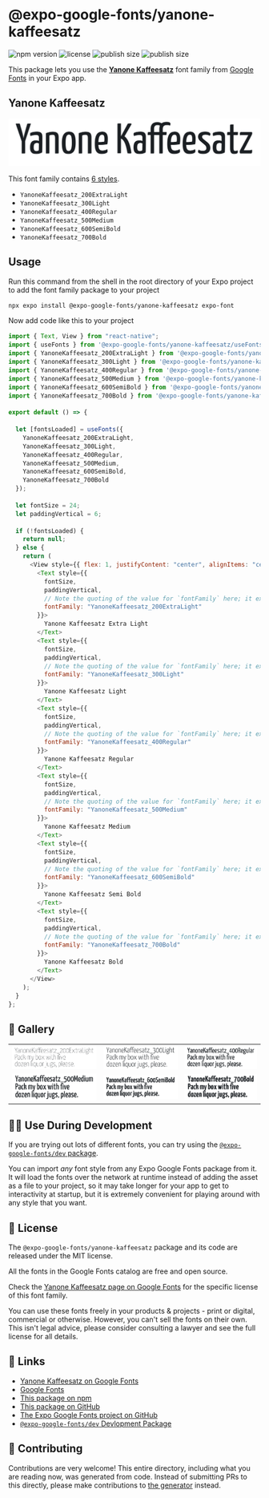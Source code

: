 # @expo-google-fonts/yanone-kaffeesatz

![npm version](https://flat.badgen.net/npm/v/@expo-google-fonts/yanone-kaffeesatz)
![license](https://flat.badgen.net/github/license/expo/google-fonts)
![publish size](https://flat.badgen.net/packagephobia/install/@expo-google-fonts/yanone-kaffeesatz)
![publish size](https://flat.badgen.net/packagephobia/publish/@expo-google-fonts/yanone-kaffeesatz)

This package lets you use the [**Yanone Kaffeesatz**](https://fonts.google.com/specimen/Yanone+Kaffeesatz) font family from [Google Fonts](https://fonts.google.com/) in your Expo app.

## Yanone Kaffeesatz

![Yanone Kaffeesatz](./font-family.png)

This font family contains [6 styles](#-gallery).

- `YanoneKaffeesatz_200ExtraLight`
- `YanoneKaffeesatz_300Light`
- `YanoneKaffeesatz_400Regular`
- `YanoneKaffeesatz_500Medium`
- `YanoneKaffeesatz_600SemiBold`
- `YanoneKaffeesatz_700Bold`

## Usage

Run this command from the shell in the root directory of your Expo project to add the font family package to your project

```sh
npx expo install @expo-google-fonts/yanone-kaffeesatz expo-font
```

Now add code like this to your project

```js
import { Text, View } from "react-native";
import { useFonts } from '@expo-google-fonts/yanone-kaffeesatz/useFonts';
import { YanoneKaffeesatz_200ExtraLight } from '@expo-google-fonts/yanone-kaffeesatz/200ExtraLight';
import { YanoneKaffeesatz_300Light } from '@expo-google-fonts/yanone-kaffeesatz/300Light';
import { YanoneKaffeesatz_400Regular } from '@expo-google-fonts/yanone-kaffeesatz/400Regular';
import { YanoneKaffeesatz_500Medium } from '@expo-google-fonts/yanone-kaffeesatz/500Medium';
import { YanoneKaffeesatz_600SemiBold } from '@expo-google-fonts/yanone-kaffeesatz/600SemiBold';
import { YanoneKaffeesatz_700Bold } from '@expo-google-fonts/yanone-kaffeesatz/700Bold';

export default () => {

  let [fontsLoaded] = useFonts({
    YanoneKaffeesatz_200ExtraLight, 
    YanoneKaffeesatz_300Light, 
    YanoneKaffeesatz_400Regular, 
    YanoneKaffeesatz_500Medium, 
    YanoneKaffeesatz_600SemiBold, 
    YanoneKaffeesatz_700Bold
  });

  let fontSize = 24;
  let paddingVertical = 6;

  if (!fontsLoaded) {
    return null;
  } else {
    return (
      <View style={{ flex: 1, justifyContent: "center", alignItems: "center" }}>
        <Text style={{
          fontSize,
          paddingVertical,
          // Note the quoting of the value for `fontFamily` here; it expects a string!
          fontFamily: "YanoneKaffeesatz_200ExtraLight"
        }}>
          Yanone Kaffeesatz Extra Light
        </Text>
        <Text style={{
          fontSize,
          paddingVertical,
          // Note the quoting of the value for `fontFamily` here; it expects a string!
          fontFamily: "YanoneKaffeesatz_300Light"
        }}>
          Yanone Kaffeesatz Light
        </Text>
        <Text style={{
          fontSize,
          paddingVertical,
          // Note the quoting of the value for `fontFamily` here; it expects a string!
          fontFamily: "YanoneKaffeesatz_400Regular"
        }}>
          Yanone Kaffeesatz Regular
        </Text>
        <Text style={{
          fontSize,
          paddingVertical,
          // Note the quoting of the value for `fontFamily` here; it expects a string!
          fontFamily: "YanoneKaffeesatz_500Medium"
        }}>
          Yanone Kaffeesatz Medium
        </Text>
        <Text style={{
          fontSize,
          paddingVertical,
          // Note the quoting of the value for `fontFamily` here; it expects a string!
          fontFamily: "YanoneKaffeesatz_600SemiBold"
        }}>
          Yanone Kaffeesatz Semi Bold
        </Text>
        <Text style={{
          fontSize,
          paddingVertical,
          // Note the quoting of the value for `fontFamily` here; it expects a string!
          fontFamily: "YanoneKaffeesatz_700Bold"
        }}>
          Yanone Kaffeesatz Bold
        </Text>
      </View>
    );
  }
};
```

## 🔡 Gallery


||||
|-|-|-|
|![YanoneKaffeesatz_200ExtraLight](./200ExtraLight/YanoneKaffeesatz_200ExtraLight.ttf.png)|![YanoneKaffeesatz_300Light](./300Light/YanoneKaffeesatz_300Light.ttf.png)|![YanoneKaffeesatz_400Regular](./400Regular/YanoneKaffeesatz_400Regular.ttf.png)||
|![YanoneKaffeesatz_500Medium](./500Medium/YanoneKaffeesatz_500Medium.ttf.png)|![YanoneKaffeesatz_600SemiBold](./600SemiBold/YanoneKaffeesatz_600SemiBold.ttf.png)|![YanoneKaffeesatz_700Bold](./700Bold/YanoneKaffeesatz_700Bold.ttf.png)||


## 👩‍💻 Use During Development

If you are trying out lots of different fonts, you can try using the [`@expo-google-fonts/dev` package](https://github.com/expo/google-fonts/tree/master/font-packages/dev#readme).

You can import _any_ font style from any Expo Google Fonts package from it. It will load the fonts over the network at runtime instead of adding the asset as a file to your project, so it may take longer for your app to get to interactivity at startup, but it is extremely convenient for playing around with any style that you want.


## 📖 License

The `@expo-google-fonts/yanone-kaffeesatz` package and its code are released under the MIT license.

All the fonts in the Google Fonts catalog are free and open source.

Check the [Yanone Kaffeesatz page on Google Fonts](https://fonts.google.com/specimen/Yanone+Kaffeesatz) for the specific license of this font family.

You can use these fonts freely in your products & projects - print or digital, commercial or otherwise. However, you can't sell the fonts on their own. This isn't legal advice, please consider consulting a lawyer and see the full license for all details.

## 🔗 Links

- [Yanone Kaffeesatz on Google Fonts](https://fonts.google.com/specimen/Yanone+Kaffeesatz)
- [Google Fonts](https://fonts.google.com/)
- [This package on npm](https://www.npmjs.com/package/@expo-google-fonts/yanone-kaffeesatz)
- [This package on GitHub](https://github.com/expo/google-fonts/tree/master/font-packages/yanone-kaffeesatz)
- [The Expo Google Fonts project on GitHub](https://github.com/expo/google-fonts)
- [`@expo-google-fonts/dev` Devlopment Package](https://github.com/expo/google-fonts/tree/master/font-packages/dev)

## 🤝 Contributing

Contributions are very welcome! This entire directory, including what you are reading now, was generated from code. Instead of submitting PRs to this directly, please make contributions to [the generator](https://github.com/expo/google-fonts/tree/master/packages/generator) instead.
